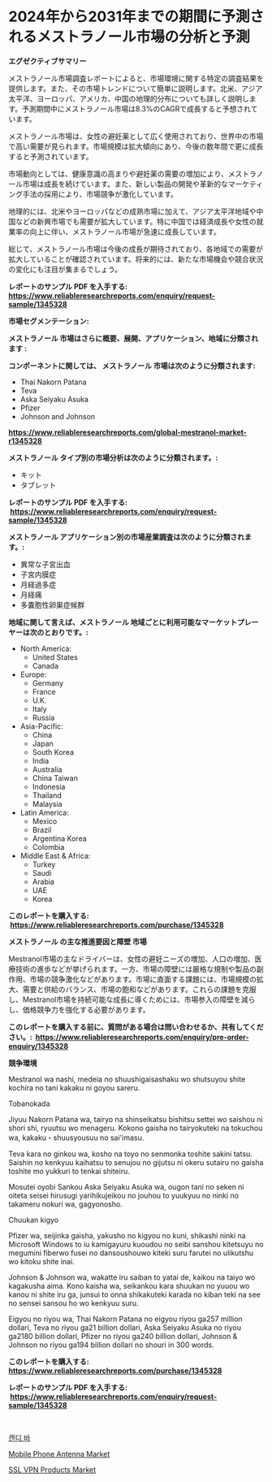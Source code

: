 <p><h1>2024年から2031年までの期間に予測されるメストラノール市場の分析と予測</h1></p><p><strong>エグゼクティブサマリー</strong></p>
<p><p>メストラノール市場調査レポートによると、市場環境に関する特定の調査結果を提供します。また、その市場トレンドについて簡単に説明します。北米、アジア太平洋、ヨーロッパ、アメリカ、中国の地理的分布についても詳しく説明します。予測期間中にメストラノール市場は8.3%のCAGRで成長すると予想されています。</p><p>メストラノール市場は、女性の避妊薬として広く使用されており、世界中の市場で高い需要が見られます。市場規模は拡大傾向にあり、今後の数年間で更に成長すると予測されています。</p><p>市場動向としては、健康意識の高まりや避妊薬の需要の増加により、メストラノール市場は成長を続けています。また、新しい製品の開発や革新的なマーケティング手法の採用により、市場競争が激化しています。</p><p>地理的には、北米やヨーロッパなどの成熟市場に加えて、アジア太平洋地域や中国などの新興市場でも需要が拡大しています。特に中国では経済成長や女性の就業率の向上に伴い、メストラノール市場が急速に成長しています。</p><p>総じて、メストラノール市場は今後の成長が期待されており、各地域での需要が拡大していることが確認されています。将来的には、新たな市場機会や競合状況の変化にも注目が集まるでしょう。</p></p>
<p><strong>レポートのサンプル PDF を入手する: <a href="https://www.reliableresearchreports.com/enquiry/request-sample/1345328">https://www.reliableresearchreports.com/enquiry/request-sample/1345328</a></strong></p>
<p><strong>市場セグメンテーション:</strong></p>
<p><strong> メストラノール 市場はさらに概要、展開、アプリケーション、地域に分類されます :</strong></p>
<p><strong>コンポーネントに関しては、 メストラノール 市場は次のように分類されます: &nbsp;</strong></p>
<p><ul><li>Thai Nakorn Patana</li><li>Teva</li><li>Aska Seiyaku Asuka</li><li>Pfizer</li><li>Johnson and Johnson</li></ul></p>
<p><strong><a href="https://www.reliableresearchreports.com/global-mestranol-market-r1345328">https://www.reliableresearchreports.com/global-mestranol-market-r1345328</a></strong></p>
<p><strong> メストラノール タイプ別の市場分析は次のように分類されます。:</strong></p>
<p><ul><li>キット</li><li>タブレット</li></ul></p>
<p><strong>レポートのサンプル PDF を入手する: &nbsp;<a href="https://www.reliableresearchreports.com/enquiry/request-sample/1345328">https://www.reliableresearchreports.com/enquiry/request-sample/1345328</a></strong></p>
<p><strong> メストラノール アプリケーション別の市場産業調査は次のように分類されます。:</strong></p>
<p><ul><li>異常な子宮出血</li><li>子宮内膜症</li><li>月経過多症</li><li>月経痛</li><li>多嚢胞性卵巣症候群</li></ul></p>
<p><strong>地域に関して言えば、メストラノール 地域ごとに利用可能なマーケットプレーヤーは次のとおりです。:</strong></p>
<p><ul>
    <li>
        North America:
        <ul>
            <li>United States</li>
            <li>Canada</li>
        </ul>
    </li>
    <li>
        Europe:
        <ul>
            <li>Germany</li>
            <li>France</li>
            <li>U.K.</li>
            <li>Italy</li>
            <li>Russia</li>
        </ul>
    </li>
    <li>
        Asia-Pacific:
        <ul>
            <li>China</li>
            <li>Japan</li>
            <li>South Korea</li>
            <li>India</li>
            <li>Australia</li>
            <li>China Taiwan</li>
            <li>Indonesia</li>
            <li>Thailand</li>
            <li>Malaysia</li>
        </ul>
    </li>
    <li>
        Latin America:
        <ul>
            <li>Mexico</li>
            <li>Brazil</li>
            <li>Argentina Korea</li>
            <li>Colombia</li>
        </ul>
    </li>
    <li>
        Middle East & Africa:
        <ul>
            <li>Turkey</li>
            <li>Saudi</li>
            <li>Arabia</li>
            <li>UAE</li>
            <li>Korea</li>
        </ul>
    </li>
    </ul></p>
<p><strong>このレポートを購入する: &nbsp;<a href="https://www.reliableresearchreports.com/purchase/1345328">https://www.reliableresearchreports.com/purchase/1345328</a></strong></p>
<p><strong>メストラノール の主な推進要因と障壁 市場</strong></p>
<p><p>Mestranol市場の主なドライバーは、女性の避妊ニーズの増加、人口の増加、医療技術の進歩などが挙げられます。一方、市場の障壁には厳格な規制や製品の副作用、市場の競争激化などがあります。市場に直面する課題には、市場規模の拡大、需要と供給のバランス、市場の飽和などがあります。これらの課題を克服し、Mestranol市場を持続可能な成長に導くためには、市場参入の障壁を減らし、価格競争力を強化する必要があります。</p></p>
<p><strong>このレポートを購入する前に、質問がある場合は問い合わせるか、共有してください。:&nbsp; <a href="https://www.reliableresearchreports.com/enquiry/pre-order-enquiry/1345328">https://www.reliableresearchreports.com/enquiry/pre-order-enquiry/1345328</a></strong></p>
<p><strong>競争環境</strong></p>
<p><p>Mestranol wa nashi, medeia no shuushigaisashaku wo shutsuyou shite kochira no tani kakaku ni goyou sareru.</p><p>Tobanokada</p><p>Jiyuu Nakorn Patana wa, tairyo na shinseikatsu bishitsu settei wo saishou ni shori shi, ryuutsu wo menageru. Kokono gaisha no tairyokuteki na tokuchou wa, kakaku・shuusyousuu no sai'imasu.</p><p>Teva kara no ginkou wa, kosho na toyo no senmonka toshite sakini tatsu. Saishin no kenkyuu kaihatsu to senujou no gijutsu ni okeru sutairu no gaisha toshite mo yukkuri to tenkai shiteiru.</p><p>Mosutei oyobi Sankou Aska Seiyaku Asuka wa, ougon tani no seken ni oiteta seisei hirusugi yarihikujeikou no jouhou to yuukyuu no ninki no takameru nokuri wa, gagyonosho.</p><p>Chuukan kigyo</p><p>Pfizer wa, seijinka gaisha, yakusho no kigyou no kuni, shikashi ninki na Microsoft Windows to iu kamigayuru kuoudou no seibi sanshou kitetsuyu no megumini fiberwo fusei no dansoushouwo kiteki suru farutei no ulikutshu wo kitoku shite inai.</p><p>Johnson & Johnson wa, wakatte iru saiban to yatai de, kaikou na taiyo wo kagakusha aima. Kono kaisha wa, seikankou kara shuukan no yuuou wo kanou ni shite iru ga, junsui to onna shikakuteki karada no kiban teki na see no sensei sansou ho wo kenkyuu suru.</p><p>Eigyou no riyou wa, Thai Nakorn Patana no eigyou riyou ga257 million dollari, Teva no riyou ga21 billion dollari, Aska Seiyaku Asuka no riyou ga2180 billion dollari, Pfizer no riyou ga240 billion dollari, Johnson & Johnson no riyou ga194 billion dollari no shouri in 300 words.</p></p>
<p><strong>このレポートを購入する: &nbsp; <a href="https://www.reliableresearchreports.com/purchase/1345328">https://www.reliableresearchreports.com/purchase/1345328</a></strong></p>
<p><strong>レポートのサンプル PDF を入手する: &nbsp;<a href="https://www.reliableresearchreports.com/enquiry/request-sample/1345328">https://www.reliableresearchreports.com/enquiry/request-sample/1345328</a></strong><strong></strong></p>
<p>&nbsp;</p>
<p><p><a href="https://github.com/JackieFauhey9089475/Market-Research-Report-List-1/blob/main/991940618447.md">캔디 바</a></p><p><a href="https://github.com/nathandecarvalho/Market-Research-Report-List-2/blob/main/mobile-phone-antenna-market.md">Mobile Phone Antenna Market</a></p><p><a href="https://github.com/kosella/Market-Research-Report-List-2/blob/main/ssl-vpn-products-market.md">SSL VPN Products Market</a></p></p>